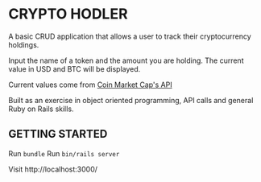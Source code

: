 # CRYPTO HODLER

A basic CRUD application that allows a user to track their cryptocurrency holdings.

Input the name of a token and the amount you are holding. The current value in USD and BTC will be displayed.

Current values come from [Coin Market Cap's API](https://coinmarketcap.com/api/)

Built as an exercise in object oriented programming, API calls and general Ruby on Rails skills.

## GETTING STARTED


Run ```bundle```
Run ```bin/rails server```

Visit http://localhost:3000/